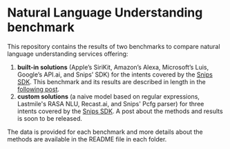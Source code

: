 # Natural Language Understanding benchmark

This repository contains the results of two benchmarks to compare natural language understanding services offering:
1. **built-in solutions** (Apple’s SiriKit, Amazon’s Alexa, Microsoft’s Luis, Google’s API.ai, and Snips’ SDK) for the intents covered by the [Snips SDK](https://sdk.snips.ai/). This benchmark and its results are described in length in the [following post](
https://snips.ai/content/sdk-benchmark-visualisation/).
2. **custom solutions** (a naive model based on regular expressions, Lastmile's RASA NLU, Recast.ai, and Snips' Pcfg parser) for three intents covered by the [Snips SDK](https://sdk.snips.ai/). A post about the methods and results is soon to be released.

The data is provided for each benchmark and more details about the methods are available in the README file in each folder.

